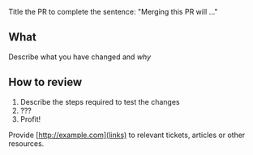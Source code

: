 Title the PR to complete the sentence: "Merging this PR will ..."

## What

Describe what you have changed and _why_

## How to review

1. Describe the steps required to test the changes
2. ???
3. Profit!

Provide [http://example.com](links) to relevant tickets, articles or other
resources.

